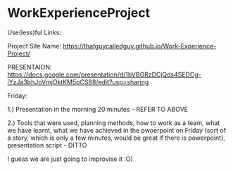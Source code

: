 # WorkExperienceProject

Use(less)ful Links:

 Project Site Name:
  https://thatguycalledguy.github.io/Work-Experience-Project/
  
 PRESENTAION:
   https://docs.google.com/presentation/d/1bVBGRzDCjQds4SEDCg-iYzJa3bhJoVmjOktKM5pCS88/edit?usp=sharing
 
Friday:

  1.) Presentation in the morning 20 minutes - REFER TO ABOVE
  
  2.) Tools that were used, planning methods, how to work as a team, what we have learnt, what we have achieved in the pwoerpoint on Friday (sort of a story, which is only a few minutes, would be great if there is powerpoint), presentation script - DITTO

I guess we are just going to improvise it :O)
